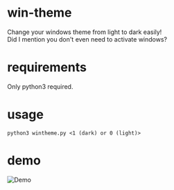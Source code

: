 # win-theme
 Change your windows theme from light to dark easily!  
 Did I mention you don't even need to activate windows?  
 
# requirements
 Only python3 required.
 
# usage
  
```
python3 wintheme.py <1 (dark) or 0 (light)>
```
# demo
![Demo](https://raw.githubusercontent.com/qtkite/win-theme/main/resources/demo.gif)
